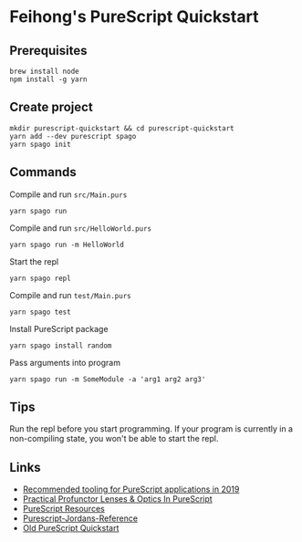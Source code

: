 # Feihong's PureScript Quickstart

## Prerequisites

```
brew install node
npm install -g yarn
```

## Create project

```
mkdir purescript-quickstart && cd purescript-quickstart
yarn add --dev purescript spago
yarn spago init
```

## Commands

Compile and run `src/Main.purs`

    yarn spago run

Compile and run `src/HelloWorld.purs`

    yarn spago run -m HelloWorld

Start the repl

    yarn spago repl

Compile and run `test/Main.purs`

    yarn spago test

Install PureScript package

    yarn spago install random

Pass arguments into program

    yarn spago run -m SomeModule -a 'arg1 arg2 arg3'

## Tips

Run the repl before you start programming. If your program is currently in a non-compiling state, you won't be able to start the repl.

## Links

- [Recommended tooling for PureScript applications in 2019 ](https://discourse.purescript.org/t/recommended-tooling-for-purescript-applications-in-2019/948)
- [Practical Profunctor Lenses & Optics In PureScript](https://thomashoneyman.com/articles/practical-profunctor-lenses-optics/)
- [PureScript Resources](https://purescript-resources.readthedocs.io/en/latest/)
- [Purescript-Jordans-Reference](https://github.com/JordanMartinez/purescript-jordans-reference)
- [Old PureScript Quickstart](https://github.com/feihong/purescript-quickstart-old)
